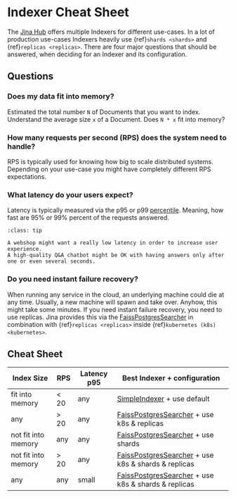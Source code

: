 # Indexer Cheat Sheet

The [Jina Hub](http://hub.jina.ai) offers multiple Indexers for different use-cases.
In a lot of production use-cases Indexers heavily use {ref}`shards <shards>` and {ref}`replicas <replicas>`.
There are four major questions that should be answered, when deciding for an Indexer and its configuration.

## Questions

### Does my data fit into memory?

Estimated the total number `N` of Documents that you want to index.
Understand the average size `x` of a Document.
Does `N * x` fit into memory?

### How many requests per second (RPS) does the system need to handle?

RPS is typically used for knowing how big to scale distributed systems.
Depending on your use-case you might have completely different RPS expectations.

### What latency do your users expect?

Latency is typically measured via the p95 or p99 [percentile](https://en.wikipedia.org/wiki/Percentile).
Meaning, how fast are 95% or 99% percent of the requests answered.

```{admonition} Tip
:class: tip

A webshop might want a really low latency in order to increase user experience.
A high-quality Q&A chatbot might be OK with having answers only after one or even several seconds.
```

### Do you need instant failure recovery?

When running any service in the cloud, an underlying machine could die at any time.
Usually, a new machine will spawn and take over.
Anyhow, this might take some minutes.
If you need instant failure recovery, you need to use replicas.
Jina provides this via the [FaissPostgresSearcher](https://hub.jina.ai/executor/nflcyqe2) in combination with {ref}`replicas <replicas>` inside {ref}`kubernetes (k8s) <kubernetes>`.

## Cheat Sheet

| Index Size | RPS | Latency p95 | Best Indexer + configuration |
| --- | --- | --- | --- |
| fit into memory | < 20 | any | [SimpleIndexer](https://hub.jina.ai/executor/zb38xlt4) + use default |
| any | > 20 | any | [FaissPostgresSearcher](https://hub.jina.ai/executor/nflcyqe2) + use k8s & replicas |
| not fit into memory | any | any | [FaissPostgresSearcher](https://hub.jina.ai/executor/nflcyqe2) + use shards |
| not fit into memory | > 20 | any | [FaissPostgresSearcher](https://hub.jina.ai/executor/nflcyqe2) + use k8s & shards & replicas|
| any | any | small | [FaissPostgresSearcher](https://hub.jina.ai/executor/nflcyqe2) + use k8s & shards & replicas|
